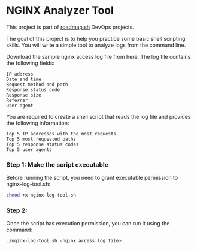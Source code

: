 # NGINX Analyzer Tool

This project is part of [roadmap.sh](https://roadmap.sh/projects/nginx-log-analyser) DevOps projects.

The goal of this project is to help you practice some basic shell scripting skills. You will write a simple tool to analyze logs from the command line.

Download the sample nginx access log file from here. The log file contains the following fields:

    IP address
    Date and time
    Request method and path
    Response status code
    Response size
    Referrer
    User agent

You are required to create a shell script that reads the log file and provides the following information:

    Top 5 IP addresses with the most requests
    Top 5 most requested paths
    Top 5 response status codes
    Top 5 user agents

### Step 1: Make the script executable
Before running the script, you need to grant executable permission to nginx-log-tool.sh:

```sh
chmod +x nginx-log-tool.sh
```

### Step 2: 
Once the script has execution permission, you can run it using the command:

```sh
./nginx-log-tool.sh <nginx access log file>
```